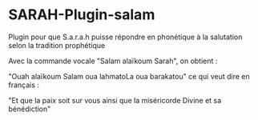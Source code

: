 SARAH-Plugin-salam
==================

Plugin pour que S.a.r.a.h puisse répondre en phonétique à la salutation selon la tradition prophétique

Avec la commande vocale "Salam alaïkoum Sarah", on obtient :

"Ouah alaïkoum Salam oua lahmatoLa oua barakatou" ce qui veut dire en français :

"Et que la paix soit sur vous ainsi que la miséricorde Divine et sa bénédiction"

